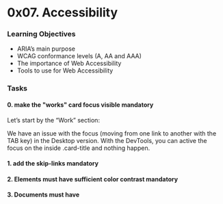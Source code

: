 # 0x07. Accessibility

### Learning Objectives

* ARIA’s main purpose
* WCAG conformance levels (A, AA and AAA)
* The importance of Web Accessibility
* Tools to use for Web Accessibility

### Tasks

#### 0. make the "works" card focus visible mandatory
Let’s start by the “Work” section:

We have an issue with the focus (moving from one link to another with the TAB key) in the Desktop version. With the DevTools, you can active the focus on the <a> inside .card-title and nothing happen.

#### 1. add the skip-links mandatory

#### 2. Elements must have sufficient color contrast mandatory

#### 3. Documents must have <title> element to aid in navigation mandatory

#### 4. <html> element must have a lang attribute mandatory

#### 5. Images must have alternate text mandatory

#### 6. Form elements must have labels mandatory

#### 7. Links must have discernible text mandatory

#### 8. Zooming and scaling must not be disabled mandatory

#### 9. Heading levels should only increase by one and all page content must be contained by landmarks mandatory

#### 10. Document must have one main landmark mandatory

#### 11. More than 2 elements become list mandatory
